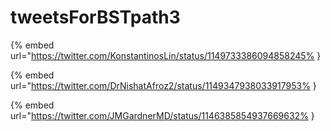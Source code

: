 # tweetsForBSTpath3

{% embed url="https://twitter.com/KonstantinosLin/status/1149733386094858245% }

{% embed url="https://twitter.com/DrNishatAfroz2/status/1149347938033917953% }

{% embed url="https://twitter.com/JMGardnerMD/status/1146385854937669632% }

